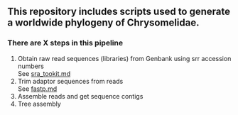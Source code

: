 ## This repository includes scripts used to generate a worldwide phylogeny of Chrysomelidae. 
### There are X steps in this pipeline 
1. Obtain raw read sequences (libraries) from Genbank using srr accession numbers  
   See [sra_tookit.md](https://github.com/yelenaPacheco/Chrysomelidae/blob/main/sra_toolkit.md)
3. Trim adaptor sequences from reads  
  See [fastp.md](fastp.md)
5. Assemble reads and get sequence contigs
6. Tree assembly 




